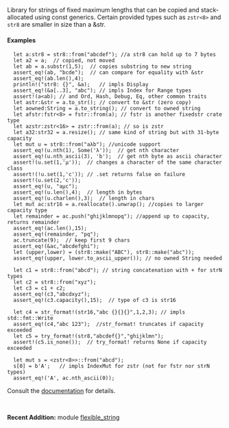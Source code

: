 Library for strings of fixed maximum lengths that can be copied and
stack-allocated using const generics.  Certain provided
types such as `zstr<8>` and `str8` are smaller in size than a &str.

#### Examples
```
  let a:str8 = str8::from("abcdef"); //a str8 can hold up to 7 bytes
  let a2 = a;  // copied, not moved
  let ab = a.substr(1,5);  // copies substring to new string
  assert_eq!(ab, "bcde");  // can compare for equality with &str
  assert_eq!(ab.len(),4);
  println!("str8: {}", &a);   // impls Display
  assert_eq!(&a[..3], "abc"); // impls Index for Range types
  assert!(a<ab); // and Ord, Hash, Debug, Eq, other common traits
  let astr:&str = a.to_str(); // convert to &str (zero copy)
  let aowned:String = a.to_string(); // convert to owned string
  let afstr:fstr<8> = fstr::from(a); // fstr is another fixedstr crate type
  let azstr:zstr<16> = zstr::from(a); // so is zstr
  let a32:str32 = a.resize(); // same kind of string but with 31-byte capacity  
  let mut u = str8::from("aλb"); //unicode support
  assert_eq!(u.nth(1), Some('λ'));  // get nth character
  assert_eq!(u.nth_ascii(3), 'b');  // get nth byte as ascii character
  assert!(u.set(1,'μ'));  // changes a character of the same character class
  assert!(!u.set(1,'c')); // .set returns false on failure
  assert!(u.set(2,'c'));
  assert_eq!(u, "aμc");
  assert_eq!(u.len(),4);  // length in bytes
  assert_eq!(u.charlen(),3);  // length in chars
  let mut ac:str16 = a.reallocate().unwrap(); //copies to larger capacity type
  let remainder = ac.push("ghijklmnopq"); //append up to capacity, returns remainder
  assert_eq!(ac.len(),15);
  assert_eq!(remainder, "pq");
  ac.truncate(9);  // keep first 9 chars
  assert_eq!(&ac,"abcdefghi");
  let (upper,lower) = (str8::make("ABC"), str8::make("abc"));
  assert_eq!(upper, lower.to_ascii_upper()); // no owned String needed

  let c1 = str8::from("abcd"); // string concatenation with + for strN types  
  let c2 = str8::from("xyz");
  let c3 = c1 + c2;           
  assert_eq!(c3,"abcdxyz");
  assert_eq!(c3.capacity(),15);  // type of c3 is str16

  let c4 = str_format!(str16,"abc {}{}{}",1,2,3); // impls std::fmt::Write
  assert_eq!(c4,"abc 123");  //str_format! truncates if capacity exceeded
  let c5 = try_format!(str8,"abcdef{}","ghijklmn");
  assert!(c5.is_none());  // try_format! returns None if capacity exceeded

  let mut s = <zstr<8>>::from("abcd");
  s[0] = b'A';   // impls IndexMut for zstr (not for fstr nor strN types)
  assert_eq!('A', ac.nth_ascii(0));
```

Consult the [documentation](https://docs.rs/fixedstr/latest/fixedstr/) for details.

<br>

**Recent Addition:** module [flexible_string](https://docs.rs/fixedstr/latest/fixedstr/flexible_string/index.html)
